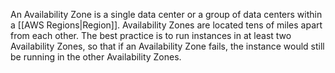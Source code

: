 An Availability Zone is a single data center or a group of data centers within a [[AWS Regions|Region]]. Availability Zones are located tens of miles apart from each other. The best practice is to run instances in at least two Availability Zones, so that if an Availability Zone fails, the instance would still be running in the other Availability Zones.